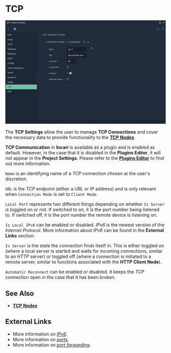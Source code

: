 # TCP 



![The TCP Settings.](../../.gitbook/assets/projectsettingstcp20231.png)


The **TCP Settings** allow the user to manage **TCP Connections** and cover the necessary data to provide functionality to the [**TCP** **Nodes**](../../toolbox/communication/tcp/README.md).

**TCP Communication** in **Incari** is available as a plugin and is enabled as default. However, in the case that it is disabled in the **Plugins Editor**, it will not appear in the **Project Settings**. Please refer to the [**Plugins Editor**](../plugins/communication/tcpconnectionsmanager.md) to find out more information.

`Name` is an identifying name of a *TCP* connection chosen at the user's discretion.

`URL` is the *TCP* endpoint (either a URL or IP address) and is only relevant when `Connection Mode` is set to `Client Mode`. 

`Local Port` represents two different things depending on whether `Is Server` is toggled on or not. If switched to on, it is the port number being listened to. If switched off, it is the port number the remote device is listening on.

`Is Local IPv6` can be enabled or disabled. _IPv6_ is the newest version of the _Internet Protocol_. More information about _IPv6_ can be found in the **External Links** section.

`Is Server` is the state the connection finds itself in. This is either toggled on (where a local server is started and waits for incoming connections, similar to an *HTTP* server) or toggled off (where a connection is initiated to a remote server, similar to functions associated with the **HTTP Client Node**).

`Automatic Reconnect` can be enabled or disabled. It keeps the *TCP* connection open in the case that it has been broken.

## See Also

* [**TCP** **Nodes**](../../toolbox/communication/tcp/README.md)

## External Links

* More information on [_IPv6_](https://en.wikipedia.org/wiki/IPv6).
* More information on [_ports_](https://en.wikipedia.org/wiki/Port\_\(computer\_networking\)).
* More information on [_port forwarding_](https://en.wikipedia.org/wiki/Port\_forwarding).
